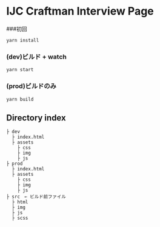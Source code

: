 # IJC Craftman Interview Page

###初回
```
yarn install
```

### (dev)ビルド + watch
```
yarn start
```

### (prod)ビルドのみ
```
yarn build
```

## Directory index
```
├ dev
  ├ index.html
  ├ assets
    ├ css 
    ├ img 
    ├ js 
├ prod
  ├ index.html
  ├ assets
    ├ css 
    ├ img 
    ├ js 
├ src　← ビルド前ファイル
  ├ html
  ├ img
  ├ js 
  ├ scss 
```